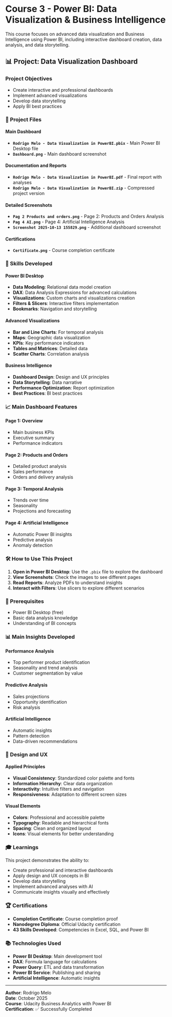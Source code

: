# Course 3 - Power BI: Data Visualization & Business Intelligence

This course focuses on advanced data visualization and Business Intelligence using Power BI, including interactive dashboard creation, data analysis, and data storytelling.

## 📊 Project: Data Visualization Dashboard

### Project Objectives
- Create interactive and professional dashboards
- Implement advanced visualizations
- Develop data storytelling
- Apply BI best practices

### 📁 Project Files

#### Main Dashboard
- **`Rodrigo Melo - Data Visualization in PowerBI.pbix`** - Main Power BI Desktop file
- **`Dashboard.png`** - Main dashboard screenshot

#### Documentation and Reports
- **`Rodrigo Melo - Data Visualization in PowerBI.pdf`** - Final report with analyses
- **`Rodrigo Melo - Data Visualization in PowerBI.zip`** - Compressed project version

#### Detailed Screenshots
- **`Pag 2 Products and orders.png`** - Page 2: Products and Orders Analysis
- **`Pag 4 AI.png`** - Page 4: Artificial Intelligence Analysis
- **`Screenshot 2025-10-13 155829.png`** - Additional dashboard screenshot

#### Certifications
- **`Certificate.png`** - Course completion certificate

### 🎯 Skills Developed

#### Power BI Desktop
- **Data Modeling**: Relational data model creation
- **DAX**: Data Analysis Expressions for advanced calculations
- **Visualizations**: Custom charts and visualizations creation
- **Filters & Slicers**: Interactive filters implementation
- **Bookmarks**: Navigation and storytelling

#### Advanced Visualizations
- **Bar and Line Charts**: For temporal analysis
- **Maps**: Geographic data visualization
- **KPIs**: Key performance indicators
- **Tables and Matrices**: Detailed data
- **Scatter Charts**: Correlation analysis

#### Business Intelligence
- **Dashboard Design**: Design and UX principles
- **Data Storytelling**: Data narrative
- **Performance Optimization**: Report optimization
- **Best Practices**: BI best practices

### 📈 Main Dashboard Features

#### Page 1: Overview
- Main business KPIs
- Executive summary
- Performance indicators

#### Page 2: Products and Orders
- Detailed product analysis
- Sales performance
- Orders and delivery analysis

#### Page 3: Temporal Analysis
- Trends over time
- Seasonality
- Projections and forecasting

#### Page 4: Artificial Intelligence
- Automatic Power BI insights
- Predictive analysis
- Anomaly detection

### 🛠️ How to Use This Project

1. **Open in Power BI Desktop**: Use the `.pbix` file to explore the dashboard
2. **View Screenshots**: Check the images to see different pages
3. **Read Reports**: Analyze PDFs to understand insights
4. **Interact with Filters**: Use slicers to explore different scenarios

### 🔧 Prerequisites

- Power BI Desktop (free)
- Basic data analysis knowledge
- Understanding of BI concepts

### 📊 Main Insights Developed

#### Performance Analysis
- Top performer product identification
- Seasonality and trend analysis
- Customer segmentation by value

#### Predictive Analysis
- Sales projections
- Opportunity identification
- Risk analysis

#### Artificial Intelligence
- Automatic insights
- Pattern detection
- Data-driven recommendations

### 🎨 Design and UX

#### Applied Principles
- **Visual Consistency**: Standardized color palette and fonts
- **Information Hierarchy**: Clear data organization
- **Interactivity**: Intuitive filters and navigation
- **Responsiveness**: Adaptation to different screen sizes

#### Visual Elements
- **Colors**: Professional and accessible palette
- **Typography**: Readable and hierarchical fonts
- **Spacing**: Clean and organized layout
- **Icons**: Visual elements for better understanding

### 🎓 Learnings

This project demonstrates the ability to:
- Create professional and interactive dashboards
- Apply design and UX concepts in BI
- Develop data storytelling
- Implement advanced analyses with AI
- Communicate insights visually and effectively

### 🏆 Certifications

- **Completion Certificate**: Course completion proof
- **Nanodegree Diploma**: Official Udacity certification
- **43 Skills Developed**: Competencies in Excel, SQL, and Power BI

### 📚 Technologies Used

- **Power BI Desktop**: Main development tool
- **DAX**: Formula language for calculations
- **Power Query**: ETL and data transformation
- **Power BI Service**: Publishing and sharing
- **Artificial Intelligence**: Automatic insights

---

**Author**: Rodrigo Melo  
**Date**: October 2025  
**Course**: Udacity Business Analytics with Power BI  
**Certification**: ✅ Successfully Completed
